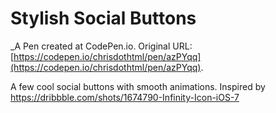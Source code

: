 # Stylish Social Buttons
 _A Pen created at CodePen.io. Original URL: [https://codepen.io/chrisdothtml/pen/azPYqq](https://codepen.io/chrisdothtml/pen/azPYqq).

 A few cool social buttons with smooth animations. Inspired by https://dribbble.com/shots/1674790-Infinity-Icon-iOS-7